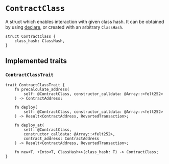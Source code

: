 # `ContractClass`

A struct which enables interaction with given class hash.
It can be obtained by using [declare](./declare.md), or created with an arbitrary `ClassHash`.

```
struct ContractClass {
    class_hash: ClassHash,
}
```

## Implemented traits

### `ContractClassTrait`

```
trait ContractClassTrait {
    fn precalculate_address(
        self: @ContractClass, constructor_calldata: @Array::<felt252>
    ) -> ContractAddress;

    fn deploy(
        self: @ContractClass, constructor_calldata: @Array::<felt252>
    ) -> Result<ContractAddress, RevertedTransaction>;

    fn deploy_at(
        self: @ContractClass,
        constructor_calldata: @Array::<felt252>,
        contract_address: ContractAddress
    ) -> Result<ContractAddress, RevertedTransaction>;

    fn new<T, +Into<T, ClassHash>>(class_hash: T) -> ContractClass;
}
```